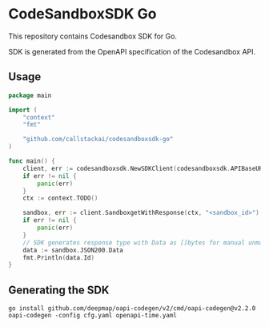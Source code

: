# CodeSandboxSDK Go

This repository contains Codesandbox SDK for Go.

SDK is generated from the OpenAPI specification of the Codesandbox API.

## Usage

```go
package main

import (
	"context"
	"fmt"

	"github.com/callstackai/codesandboxsdk-go"
)

func main() {
	client, err := codesandboxsdk.NewSDKClient(codesandboxsdk.APIBaseURL, "<api_token>")
	if err != nil {
		panic(err)
	}
	ctx := context.TODO()

	sandbox, err := client.SandboxgetWithResponse(ctx, "<sandbox_id>")
	if err != nil {
		panic(err)
	}
	// SDK generates response type with Data as []bytes for manual unmarshalling and JSON200 property as a struct with the response data 
	data := sandbox.JSON200.Data
	fmt.Println(data.Id)
}
```

## Generating the SDK
```shell
go install github.com/deepmap/oapi-codegen/v2/cmd/oapi-codegen@v2.2.0
oapi-codegen -config cfg.yaml openapi-time.yaml
```